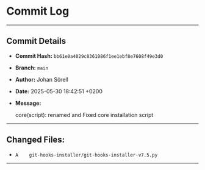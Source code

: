 # Commit Log

---

## Commit Details

- **Commit Hash:**   `bb61e0a4029c8361086f1ee1ebf8e7608f49e3d0`
- **Branch:**        `main`
- **Author:**        Johan Sörell
- **Date:**          2025-05-30 18:42:51 +0200
- **Message:**

  core(script): renamed and Fixed core installation script

---

## Changed Files:

- `A	git-hooks-installer/git-hooks-installer-v7.5.py`

---
